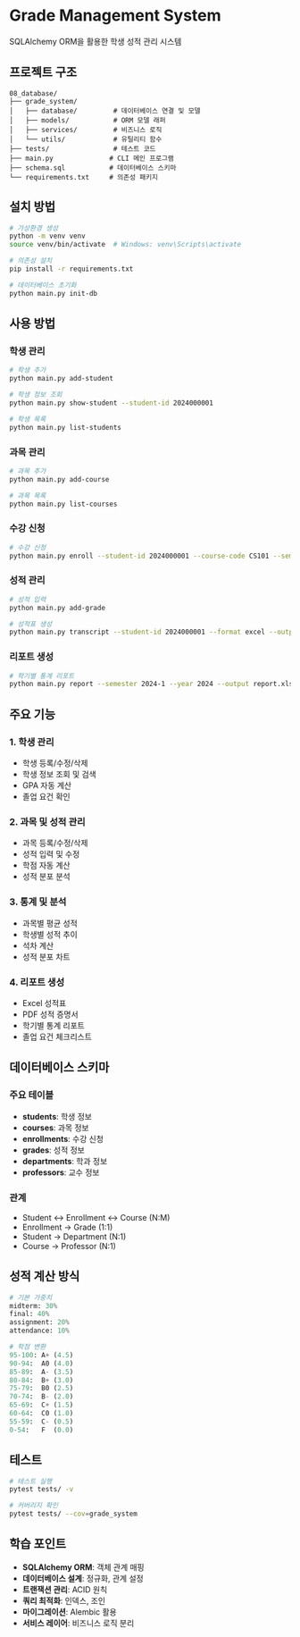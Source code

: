 # Grade Management System

SQLAlchemy ORM을 활용한 학생 성적 관리 시스템

## 프로젝트 구조

```
08_database/
├── grade_system/
│   ├── database/         # 데이터베이스 연결 및 모델
│   ├── models/           # ORM 모델 래퍼
│   ├── services/         # 비즈니스 로직
│   └── utils/            # 유틸리티 함수
├── tests/                # 테스트 코드
├── main.py              # CLI 메인 프로그램
├── schema.sql           # 데이터베이스 스키마
└── requirements.txt     # 의존성 패키지
```

## 설치 방법

```bash
# 가상환경 생성
python -m venv venv
source venv/bin/activate  # Windows: venv\Scripts\activate

# 의존성 설치
pip install -r requirements.txt

# 데이터베이스 초기화
python main.py init-db
```

## 사용 방법

### 학생 관리

```bash
# 학생 추가
python main.py add-student

# 학생 정보 조회
python main.py show-student --student-id 2024000001

# 학생 목록
python main.py list-students
```

### 과목 관리

```bash
# 과목 추가
python main.py add-course

# 과목 목록
python main.py list-courses
```

### 수강 신청

```bash
# 수강 신청
python main.py enroll --student-id 2024000001 --course-code CS101 --semester 2024-1 --year 2024
```

### 성적 관리

```bash
# 성적 입력
python main.py add-grade

# 성적표 생성
python main.py transcript --student-id 2024000001 --format excel --output transcript.xlsx
```

### 리포트 생성

```bash
# 학기별 통계 리포트
python main.py report --semester 2024-1 --year 2024 --output report.xlsx
```

## 주요 기능

### 1. 학생 관리
- 학생 등록/수정/삭제
- 학생 정보 조회 및 검색
- GPA 자동 계산
- 졸업 요건 확인

### 2. 과목 및 성적 관리
- 과목 등록/수정/삭제
- 성적 입력 및 수정
- 학점 자동 계산
- 성적 분포 분석

### 3. 통계 및 분석
- 과목별 평균 성적
- 학생별 성적 추이
- 석차 계산
- 성적 분포 차트

### 4. 리포트 생성
- Excel 성적표
- PDF 성적 증명서
- 학기별 통계 리포트
- 졸업 요건 체크리스트

## 데이터베이스 스키마

### 주요 테이블
- **students**: 학생 정보
- **courses**: 과목 정보
- **enrollments**: 수강 신청
- **grades**: 성적 정보
- **departments**: 학과 정보
- **professors**: 교수 정보

### 관계
- Student ↔ Enrollment ↔ Course (N:M)
- Enrollment → Grade (1:1)
- Student → Department (N:1)
- Course → Professor (N:1)

## 성적 계산 방식

```python
# 기본 가중치
midterm: 30%
final: 40%
assignment: 20%
attendance: 10%

# 학점 변환
95-100: A+ (4.5)
90-94:  A0 (4.0)
85-89:  A- (3.5)
80-84:  B+ (3.0)
75-79:  B0 (2.5)
70-74:  B- (2.0)
65-69:  C+ (1.5)
60-64:  C0 (1.0)
55-59:  C- (0.5)
0-54:   F  (0.0)
```

## 테스트

```bash
# 테스트 실행
pytest tests/ -v

# 커버리지 확인
pytest tests/ --cov=grade_system
```

## 학습 포인트

- **SQLAlchemy ORM**: 객체 관계 매핑
- **데이터베이스 설계**: 정규화, 관계 설정
- **트랜잭션 관리**: ACID 원칙
- **쿼리 최적화**: 인덱스, 조인
- **마이그레이션**: Alembic 활용
- **서비스 레이어**: 비즈니스 로직 분리